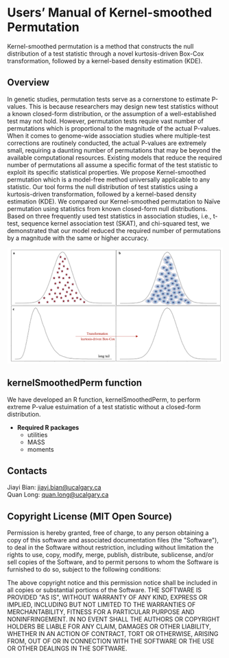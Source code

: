 # Users’ Manual of Kernel-smoothed Permutation
Kernel-smoothed permutation is a method that constructs the null distribution of a test statistic through a novel kurtosis-driven Box-Cox transformation, followed by a kernel-based density estimation (KDE). 

## Overview
In genetic studies, permutation tests serve as a cornerstone to estimate P-values. This is because researchers may design new test statistics without a known closed-form distribution, or the assumption of a well-established test may not hold. However, permutation tests require vast number of permutations which is proportional to the magnitude of the actual P-values. When it comes to genome-wide association studies where multiple-test corrections are routinely conducted, the actual P-values are extremely small, requiring a daunting number of permutations that may be beyond the available computational resources. Existing models that reduce the required number of permutations all assume a specific format of the test statistic to exploit its specific statistical properties. We propose Kernel-smoothed permutation which is a model-free method universally applicable to any statistic. Our tool forms the null distribution of test statistics using a kurtosis-driven transformation, followed by a kernel-based density estimation (KDE). We compared our Kernel-smoothed permutation to Naïve permutation using statistics from known closed-form null distributions. Based on three frequently used test statistics in association studies, i.e., t-test, sequence kernel association test (SKAT), and chi-squared test, we demonstrated that our model reduced the required number of permutations by a magnitude with the same or higher accuracy.   

![My Image](Fig1.png)

## kernelSmoothedPerm function
We have developed an R function, kernelSmoothedPerm, to perform extreme P-value estuimation of a test statistic without a closed-form distribution. 

- **Required R packages**
  - utilities
  - MASS
  - moments

## Contacts
Jiayi Bian: jiayi.bian@ucalgary.ca  
Quan Long: quan.long@ucalgary.ca

## Copyright License (MIT Open Source)
Permission is hereby granted, free of charge, to any person obtaining a copy of this software and associated documentation files (the "Software"), to deal in the Software without restriction, including without limitation the rights to use, copy, modify, merge, publish, distribute, sublicense, and/or sell copies of the Software, and to permit persons to whom the Software is furnished to do so, subject to the following conditions:

The above copyright notice and this permission notice shall be included in all copies or substantial portions of the Software. THE SOFTWARE IS PROVIDED "AS IS", WITHOUT WARRANTY OF ANY KIND, EXPRESS OR IMPLIED, INCLUDING BUT NOT LIMITED TO THE WARRANTIES OF MERCHANTABILITY, FITNESS FOR A PARTICULAR PURPOSE AND NONINFRINGEMENT. IN NO EVENT SHALL THE AUTHORS OR COPYRIGHT HOLDERS BE LIABLE FOR ANY CLAIM, DAMAGES OR OTHER LIABILITY, WHETHER IN AN ACTION OF CONTRACT, TORT OR OTHERWISE, ARISING FROM, OUT OF OR IN CONNECTION WITH THE SOFTWARE OR THE USE OR OTHER DEALINGS IN THE SOFTWARE.
